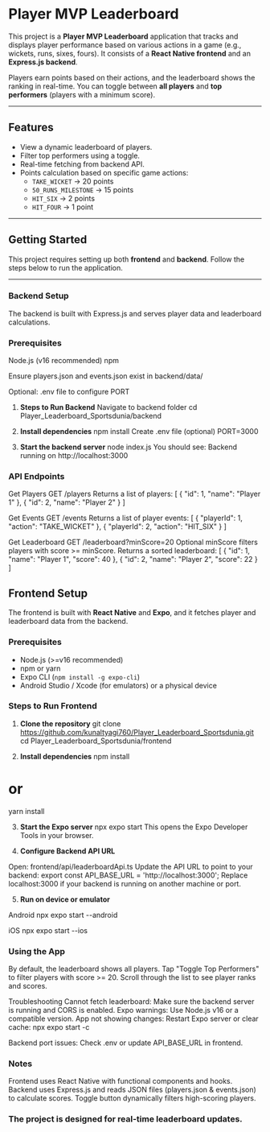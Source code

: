 # Player MVP Leaderboard

This project is a **Player MVP Leaderboard** application that tracks and displays player performance based on various actions in a game (e.g., wickets, runs, sixes, fours). It consists of a **React Native frontend** and an **Express.js backend**.

Players earn points based on their actions, and the leaderboard shows the ranking in real-time. You can toggle between **all players** and **top performers** (players with a minimum score).

---

## Features

- View a dynamic leaderboard of players.
- Filter top performers using a toggle.
- Real-time fetching from backend API.
- Points calculation based on specific game actions:
  - `TAKE_WICKET` → 20 points
  - `50_RUNS_MILESTONE` → 15 points
  - `HIT_SIX` → 2 points
  - `HIT_FOUR` → 1 point

---

## Getting Started

This project requires setting up both **frontend** and **backend**. Follow the steps below to run the application.

---

### Backend Setup
The backend is built with Express.js and serves player data and leaderboard calculations.

### Prerequisites
Node.js (v16 recommended)
npm

Ensure players.json and events.json exist in backend/data/

Optional: .env file to configure PORT

1. **Steps to Run Backend**
Navigate to backend folder
cd Player_Leaderboard_Sportsdunia/backend

2. **Install dependencies**
npm install
Create .env file (optional)
PORT=3000

3. **Start the backend server**
node index.js
You should see:
Backend running on http://localhost:3000

### API Endpoints
Get Players
GET /players
Returns a list of players:
[
  { "id": 1, "name": "Player 1" },
  { "id": 2, "name": "Player 2" }
]

Get Events
GET /events
Returns a list of player events:
[
  { "playerId": 1, "action": "TAKE_WICKET" },
  { "playerId": 2, "action": "HIT_SIX" }
]

Get Leaderboard
GET /leaderboard?minScore=20
Optional minScore filters players with score >= minScore.
Returns a sorted leaderboard:
[
  { "id": 1, "name": "Player 1", "score": 40 },
  { "id": 2, "name": "Player 2", "score": 22 }
]


## Frontend Setup

The frontend is built with **React Native** and **Expo**, and it fetches player and leaderboard data from the backend.

### Prerequisites

- Node.js (>=v16 recommended)
- npm or yarn
- Expo CLI (`npm install -g expo-cli`)
- Android Studio / Xcode (for emulators) or a physical device

### Steps to Run Frontend

1. **Clone the repository**
git clone https://github.com/kunaltyagi760/Player_Leaderboard_Sportsdunia.git
cd Player_Leaderboard_Sportsdunia/frontend

2. **Install dependencies**
npm install
# or
yarn install


3. **Start the Expo server**
npx expo start
This opens the Expo Developer Tools in your browser.

4. **Configure Backend API URL**

Open:
frontend/api/leaderboardApi.ts
Update the API URL to point to your backend:
export const API_BASE_URL = 'http://localhost:3000';
Replace localhost:3000 if your backend is running on another machine or port.

5. **Run on device or emulator**

Android
npx expo start --android

iOS
npx expo start --ios


### Using the App
By default, the leaderboard shows all players.
Tap "Toggle Top Performers" to filter players with score >= 20.
Scroll through the list to see player ranks and scores.

Troubleshooting
Cannot fetch leaderboard: Make sure the backend server is running and CORS is enabled.
Expo warnings: Use Node.js v16 or a compatible version.
App not showing changes: Restart Expo server or clear cache:
npx expo start -c

Backend port issues: Check .env or update API_BASE_URL in frontend.

### Notes
Frontend uses React Native with functional components and hooks.
Backend uses Express.js and reads JSON files (players.json & events.json) to calculate scores.
Toggle button dynamically filters high-scoring players.

### The project is designed for real-time leaderboard updates.
